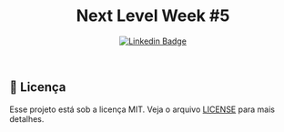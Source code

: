 <h1 align="center">Next Level Week #5</h1>

<div align="center">

[![Linkedin Badge](https://img.shields.io/badge/-Guilherme%20Sandi-292929?style=flat-square&logo=Linkedin&logoColor=white&link=https://www.linkedin.com/in/guilhermesandi/)](https://www.linkedin.com/in/guilhermesandi/)

</div>

<br>

## :memo: Licença

Esse projeto está sob a licença MIT. Veja o arquivo [LICENSE](LICENSE) para mais detalhes.
